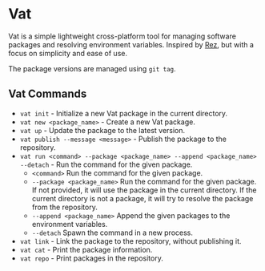 # Vat

Vat is a simple lightweight cross-platform tool for managing software packages and resolving environment variables. Inspired by [Rez](https://github.com/AcademySoftwareFoundation/rez), but with a focus on simplicity and ease of use.



The package versions are managed using `git tag`.


## Vat Commands
- `vat init` - Initialize a new Vat package in the current directory.
- `vat new <package_name>` - Create a new Vat package.
- `vat up` - Update the package to the latest version.
- `vat publish --message <message>` - Publish the package to the repository.
- `vat run <command> --package <package_name> --append <package_name> --detach` - Run the command for the given package.
  - `<command>` Run the command for the given package.
  - `--package <package_name>` Run the command for the given package. If not provided, it will use the package in the current directory. If the current directory is not a package, it will try to resolve the package from the repository.
  - `--append <package_name>` Append the given packages to the environment variables.
  - `--detach` Spawn the command in a new process.
- `vat link` - Link the package to the repository, without publishing it.
- `vat cat` - Print the package information.
- `vat repo` - Print packages in the repository.
